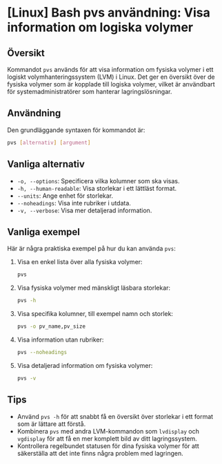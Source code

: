 # [Linux] Bash pvs användning: Visa information om logiska volymer

## Översikt
Kommandot `pvs` används för att visa information om fysiska volymer i ett logiskt volymhanteringssystem (LVM) i Linux. Det ger en översikt över de fysiska volymer som är kopplade till logiska volymer, vilket är användbart för systemadministratörer som hanterar lagringslösningar.

## Användning
Den grundläggande syntaxen för kommandot är:

```bash
pvs [alternativ] [argument]
```

## Vanliga alternativ
- `-o, --options`: Specificera vilka kolumner som ska visas.
- `-h, --human-readable`: Visa storlekar i ett lättläst format.
- `--units`: Ange enhet för storlekar.
- `--noheadings`: Visa inte rubriker i utdata.
- `-v, --verbose`: Visa mer detaljerad information.

## Vanliga exempel
Här är några praktiska exempel på hur du kan använda `pvs`:

1. Visa en enkel lista över alla fysiska volymer:
   ```bash
   pvs
   ```

2. Visa fysiska volymer med mänskligt läsbara storlekar:
   ```bash
   pvs -h
   ```

3. Visa specifika kolumner, till exempel namn och storlek:
   ```bash
   pvs -o pv_name,pv_size
   ```

4. Visa information utan rubriker:
   ```bash
   pvs --noheadings
   ```

5. Visa detaljerad information om fysiska volymer:
   ```bash
   pvs -v
   ```

## Tips
- Använd `pvs -h` för att snabbt få en översikt över storlekar i ett format som är lättare att förstå.
- Kombinera `pvs` med andra LVM-kommandon som `lvdisplay` och `vgdisplay` för att få en mer komplett bild av ditt lagringssystem.
- Kontrollera regelbundet statusen för dina fysiska volymer för att säkerställa att det inte finns några problem med lagringen.